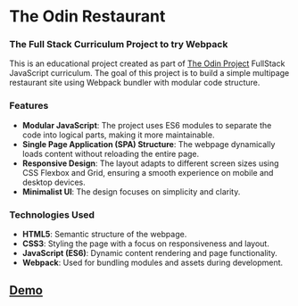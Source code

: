 # The Odin Restaurant

### The Full Stack Curriculum Project to try Webpack

This is an educational project created as part of [The Odin Project](https://www.theodinproject.com/) FullStack JavaScript curriculum. The goal of this project is to build a simple multipage restaurant site using Webpack bundler with modular code structure.

### Features

- **Modular JavaScript**: The project uses ES6 modules to separate the code into logical parts, making it more maintainable.
- **Single Page Application (SPA) Structure**: The webpage dynamically loads content without reloading the entire page.
- **Responsive Design**: The layout adapts to different screen sizes using CSS Flexbox and Grid, ensuring a smooth experience on mobile and desktop devices.
- **Minimalist UI**: The design focuses on simplicity and clarity.

### Technologies Used

- **HTML5**: Semantic structure of the webpage.
- **CSS3**: Styling the page with a focus on responsiveness and layout.
- **JavaScript (ES6)**: Dynamic content rendering and page functionality.
- **Webpack**: Used for bundling modules and assets during development.

## [Demo](https://barister.github.io/odin-restaurant/)